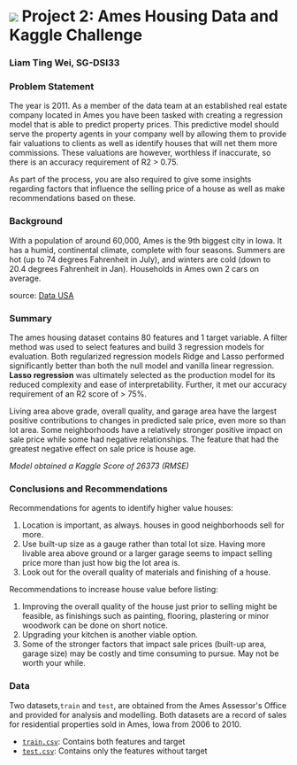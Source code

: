 # ![](https://ga-dash.s3.amazonaws.com/production/assets/logo-9f88ae6c9c3871690e33280fcf557f33.png) Project 2: Ames Housing Data and Kaggle Challenge

### Liam Ting Wei, SG-DSI33

### Problem Statement
The year is 2011. As a member of the data team at an established real estate company located in Ames you have been tasked with creating a regression model that is able to predict property prices. This predictive model should serve the property agents in your company well by allowing them to provide fair valuations to clients as well as identify houses that will net them more commissions. These valuations are however, worthless if inaccurate, so there is an accuracy requirement of R2 > 0.75.

As part of the process, you are also required to give some insights regarding factors that influence the selling price of a house as well as make recommendations based on these. 

### Background
With a population of around 60,000, Ames is the 9th biggest city in Iowa. It has a humid, continental climate, complete with four seasons. Summers are hot (up to 74 degrees Fahrenheit in July), and winters are cold (down to 20.4 degrees Fahrenheit in Jan). Households in Ames own 2 cars on average. 

source: [Data USA](https://datausa.io/profile/geo/ames-ia/)

### Summary
The ames housing dataset contains 80 features and 1 target variable. A filter method was used to select features and build 3 regression models for evaluation. Both regularized regression models Ridge and Lasso performed significantly better than both the null model and vanilla linear regression. **Lasso regression** was ultimately selected as the production model for its reduced complexity and ease of interpretability. Further, it met our accuracy requirement of an R2 score of > 75%.

Living area above grade, overall quality, and garage area have the largest positive contributions to changes in predicted sale price, even more so than lot area. Some neighborhoods have a relatively stronger positive impact on sale price while some had negative relationships. The feature that had the greatest negative effect on sale price is house age.

*Model obtained a Kaggle Score of 26373 (RMSE)*

### Conclusions and Recommendations

Recommendations for agents to identify higher value houses:
1. Location is important, as always. houses in good neighborhoods sell for more. 
2. Use built-up size as a gauge rather than total lot size. Having more livable area above ground or a larger garage seems to impact selling price more than just how big the lot area is.
3. Look out for the overall quality of materials and finishing of a house.  

Recommendations to increase house value before listing:
1. Improving the overall quality of the house just prior to selling might be feasible, as finishings such as painting, flooring, plastering or minor woodwork can be done on short notice.
2. Upgrading your kitchen is another viable option.
3. Some of the stronger factors that impact sale prices (built-up area, garage size) may be costly and time consuming to pursue. May not be worth your while.

### Data
Two datasets,`train` and `test`, are obtained from the Ames Assessor's Office and provided for analysis and modelling. Both datasets are a record of sales for residential properties sold in Ames, Iowa from 2006 to 2010.
* [`train.csv`](./data/train.csv): Contains both features and target
* [`test.csv`](./data/test.csv): Contains only the features without target
